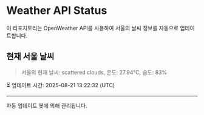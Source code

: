 
# Weather API Status

이 리포지토리는 OpenWeather API를 사용하여 서울의 날씨 정보를 자동으로 업데이트합니다.

## 현재 서울 날씨
> 서울의 현재 날씨: scattered clouds, 온도: 27.94°C, 습도: 83%

⏳ 업데이트 시간: 2025-08-21 13:22:32 (UTC)

---
자동 업데이트 봇에 의해 관리됩니다.
